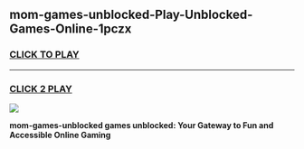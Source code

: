 
## mom-games-unblocked-Play-Unblocked-Games-Online-1pczx
<h3>
<a href="https://premium76.site?title=mom-games-unblocked&ref=25A">CLICK TO PLAY</a></h3>
<hr>

<h3>
<a href="https://premium76.site?title=mom-games-unblocked&ref=25A">CLICK 2 PLAY</a>
  
</h3>

<a href="https://premium76.site?title=mom-games-unblocked&ref=25A"><img src="https://clearcache.store/games.png"></a>


**mom-games-unblocked games unblocked: Your Gateway to Fun and Accessible Online Gaming**
